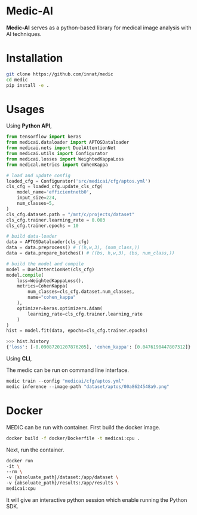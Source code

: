 # Medic-AI

**Medic-AI** serves as a python-based library for medical image analysis with AI techniques.

# Installation

```bash
git clone https://github.com/innat/medic
cd medic
pip install -e . 
```

# Usages

Using **Python API**,

```python
from tensorflow import keras
from medicai.dataloader import APTOSDataloader
from medicai.nets import DuelAttentionNet
from medicai.utils import Configurator
from medicai.losses import WeightedKappaLoss
from medical.metrics import CohenKappa

# load and update config
loaded_cfg = Configurator('src/medicai/cfg/aptos.yml')
cls_cfg = loaded_cfg.update_cls_cfg(
    model_name='efficientnetb0',
    input_size=224,
    num_classes=5,
)
cls_cfg.dataset.path = "/mnt/c/projects/dataset"
cls_cfg.trainer.learning_rate = 0.003
cls_cfg.trainer.epochs = 10

# build data-loader
data = APTOSDataloader(cls_cfg)
data = data.preprocess() # ((h,w,3), (num_class,))
data = data.prepare_batches() # ((bs, h,w,3), (bs, num_class,))

# build the model and compile
model = DuelAttentionNet(cls_cfg)
model.compile(
    loss=WeightedKappaLoss(),
    metrics=CohenKappa(
        num_classes=cls_cfg.dataset.num_classes, 
        name="cohen_kappa"
    ),
    optimizer=keras.optimizers.Adam(
        learning_rate=cls_cfg.trainer.learning_rate
    )
)
hist = model.fit(data, epochs=cls_cfg.trainer.epochs)

>>> hist.history
{'loss': [-0.09087201207876205], 'cohen_kappa': [0.0476190447807312]}
```

Using **CLI**,

The medic can be run on command line interface.

```python
medic train --config "medicai/cfg/aptos.yml" 
medic inference --image-path "dataset/aptos/00a8624548a9.png"
```

# Docker 

MEDIC can be run with container. First build the docker image.

```bash
docker build -f docker/Dockerfile -t medicai:cpu .
```

Next, run the container.

```bash
docker run 
-it \
--rm \
-v {absoluate_path}/dataset:/app/dataset \
-v {absoluate_path}/results:/app/results \
medicai:cpu
```

It will give an interactive python session which enable running the Python SDK.